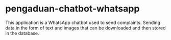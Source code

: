 # pengaduan-chatbot-whatsapp
This application is a WhatsApp chatbot used to send complaints. Sending data in the form of text and images that can be downloaded and then stored in the database.
